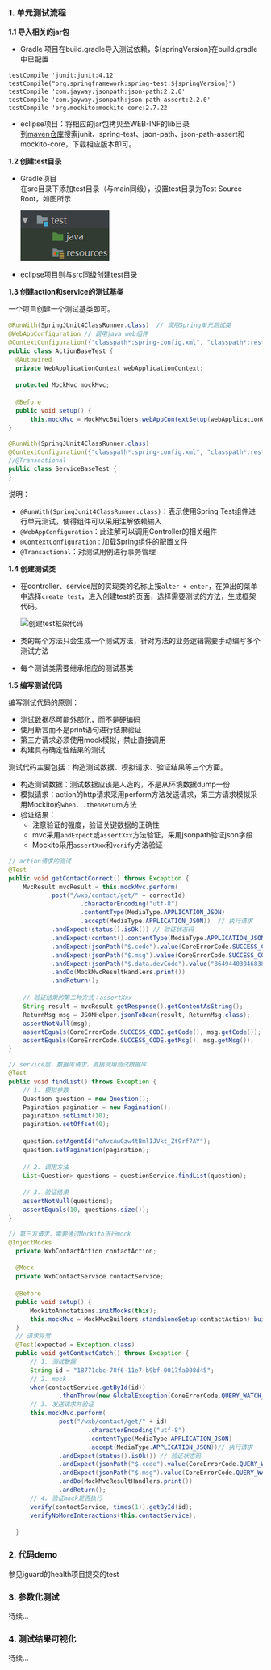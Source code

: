 ### 1. 单元测试流程

**1.1 导入相关的jar包**

  - Gradle 项目在build.gradle导入测试依赖，${springVersion}在build.gradle中已配置：
  ```
  testCompile 'junit:junit:4.12'
  testCompile("org.springframework:spring-test:${springVersion}")
  testCompile 'com.jayway.jsonpath:json-path:2.2.0'
  testCompile 'com.jayway.jsonpath:json-path-assert:2.2.0'
  testCompile 'org.mockito:mockito-core:2.7.22'
  ```
  - eclipse项目：将相应的jar包拷贝至WEB-INF的lib目录  
    到[maven仓库](https://mvnrepository.com/)搜索junit、spring-test、json-path、json-path-assert和mockito-core，下载相应版本即可。

**1.2 创建test目录**  

  - Gradle项目  
      在src目录下添加test目录（与main同级），设置test目录为Test Source Root，如图所示  

      ![创建test目录](amWiki/images/directory.jpg "Title")

  - eclipse项目则与src同级创建test目录

**1.3 创建action和service的测试基类**

  一个项目创建一个测试基类即可。  

  ```java  
  @RunWith(SpringJUnit4ClassRunner.class)  // 调用Spring单元测试类
  @WebAppConfiguration // 调用java web组件
  @ContextConfiguration({"classpath*:spring-config.xml", "classpath*:rest-config.xml"})  // 加载spring配置文件
  public class ActionBaseTest {
    @Autowired
    private WebApplicationContext webApplicationContext;

    protected MockMvc mockMvc;

    @Before
    public void setup() {
        this.mockMvc = MockMvcBuilders.webAppContextSetup(webApplicationContext).build();
  }
  ```
  ```java
  @RunWith(SpringJUnit4ClassRunner.class)
  @ContextConfiguration({"classpath*:spring-config.xml", "classpath*:rest-config.xml"})
  //@Transactional
  public class ServiceBaseTest {
  }
  ```
  说明：
  - `@RunWith(SpringJunit4ClassRunner.class)`：表示使用Spring Test组件进行单元测试，使得组件可以采用注解依赖输入
  - `@WebAppConfiguration`：此注解可以调用Controller的相关组件
  - `@ContextConfiguration` : 加载Spring组件的配置文件
  - `@Transactional`：对测试用例进行事务管理

**1.4 创建测试类**

  - 在controller、service层的实现类的名称上按`alter + enter`，在弹出的菜单中选择`create test`，进入创建test的页面，选择需要测试的方法，生成框架代码。  

    ![创建test框架代码](amWiki/images/createtest.jpg=450- "Title")

  - 类的每个方法只会生成一个测试方法，针对方法的业务逻辑需要手动编写多个测试方法
  - 每个测试类需要继承相应的测试基类

**1.5 编写测试代码**

  编写测试代码的原则：  

  - 测试数据尽可能外部化，而不是硬编码
  - 使用断言而不是print语句进行结果验证
  - 第三方请求必须使用mock模拟，禁止直接调用
  - 构建具有确定性结果的测试  

测试代码主要包括：构造测试数据、模拟请求、验证结果等三个方面。

  - 构造测试数据：测试数据应该是人造的，不是从环境数据dump一份
  - 模拟请求：action的http请求采用perform方法发送请求，第三方请求模拟采用Mockito的`when...thenReturn`方法
  - 验证结果：  
    - 注意验证的强度，验证关键数据的正确性
    - mvc采用`andExpect`或`assertXxx`方法验证，采用jsonpath验证json字段
    - Mockito采用`assertXxx`和`verify`方法验证

```java
// action请求的测试
@Test
public void getContactCorrect() throws Exception {
    MvcResult mvcResult = this.mockMvc.perform(
            post("/wxb/contact/get/" + correctId)
                    .characterEncoding("utf-8")
                    .contentType(MediaType.APPLICATION_JSON)
                    .accept(MediaType.APPLICATION_JSON))  // 执行请求
            .andExpect(status().isOk()) // 验证状态码
            .andExpect(content().contentType(MediaType.APPLICATION_JSON_UTF8_VALUE)) // 验证响应contentType
            .andExpect(jsonPath("$.code").value(CoreErrorCode.SUCCESS_CODE.getCode())) // 使用Json path验证JSON
            .andExpect(jsonPath("$.msg").value(CoreErrorCode.SUCCESS_CODE.getMsg())) // 使用Json path验证JSON
            .andExpect(jsonPath("$.data.devCode").value("864944030468387"))
            .andDo(MockMvcResultHandlers.print())
            .andReturn();

    // 验证结果的第二种方式：assertXxx
    String result = mvcResult.getResponse().getContentAsString();
    ReturnMsg msg = JSONHelper.jsonToBean(result, ReturnMsg.class);
    assertNotNull(msg);
    assertEquals(CoreErrorCode.SUCCESS_CODE.getCode(), msg.getCode());
    assertEquals(CoreErrorCode.SUCCESS_CODE.getMsg(), msg.getMsg());
}
```
```java
// service层，数据库请求，直接调用测试数据库
@Test
public void findList() throws Exception {
    // 1. 模拟参数
    Question question = new Question();
    Pagination pagination = new Pagination();
    pagination.setLimit(10);
    pagination.setOffset(0);

    question.setAgentId("oAvcAwGzw4tBmlIJVkt_Zt9rf7AY");
    question.setPagination(pagination);

    // 2. 调用方法
    List<Question> questions = questionService.findList(question);

    // 3. 验证结果
    assertNotNull(questions);
    assertEquals(10, questions.size());
}
```
```java
// 第三方请求，需要通过Mockito进行mock
@InjectMocks
  private WxbContactAction contactAction;

  @Mock
  private WxbContactService contactService;

  @Before
  public void setup() {
      MockitoAnnotations.initMocks(this);
      this.mockMvc = MockMvcBuilders.standaloneSetup(contactAction).build();
  }
  // 请求异常
  @Test(expected = Exception.class)
  public void getContactCatch() throws Exception {
      // 1. 测试数据
      String id = "18771cbc-78f6-11e7-b9bf-0017fa008d45";
      // 2. mock
      when(contactService.getById(id))
              .thenThrow(new GlobalException(CoreErrorCode.QUERY_WATCH_CONTACT_EXCEPTION));
      // 3. 发送请求并验证
      this.mockMvc.perform(
              post("/wxb/contact/get/" + id)
                      .characterEncoding("utf-8")
                      .contentType(MediaType.APPLICATION_JSON)
                      .accept(MediaType.APPLICATION_JSON))// 执行请求
              .andExpect(status().isOk()) // 验证状态码
              .andExpect(jsonPath("$.code").value(CoreErrorCode.QUERY_WATCH_CONTACT_EXCEPTION.getCode())) // 使用Json path验证JSON
              .andExpect(jsonPath("$.msg").value(CoreErrorCode.QUERY_WATCH_CONTACT_EXCEPTION.getMsg()))
              .andDo(MockMvcResultHandlers.print())
              .andReturn();
      // 4. 验证mock是否执行
      verify(contactService, times(1)).getById(id);
      verifyNoMoreInteractions(this.contactService);

  }
```

### 2. 代码demo

参见iguard的health项目提交的test

### 3. 参数化测试

待续...

### 4. 测试结果可视化

待续...
